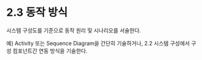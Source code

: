 # 2.3 동작 방식

시스템 구성도를 기준으로 동작 원리 및 시나리오를 서술한다.



예) Activity 또는 Sequence Diagram을 간단히 기술하거나, 2.2 시스템 구성에서 구성 컴포넌트간 연동 방식을 기술한다. 

